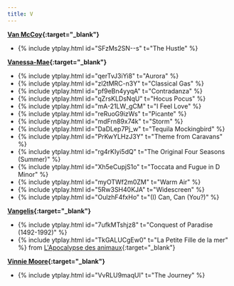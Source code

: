 ```yaml
---
title: V
---
```

**[Van McCoy](https://en.wikipedia.org/wiki/Van_McCoy){:target="_blank"}**
- {% include ytplay.html id="SFzMs2SN--s" t="The Hustle" %}

**[Vanessa-Mae](https://en.wikipedia.org/wiki/Vanessa-Mae){:target="_blank"}**
- {% include ytplay.html id="qerTvJ3iYi8" t="Aurora" %}
- {% include ytplay.html id="zl2tMRC-n3Y" t="Classical Gas" %}
- {% include ytplay.html id="pf9eBn4yyqA" t="Contradanza" %}
- {% include ytplay.html id="qZrsKLDsNqU" t="Hocus Pocus" %}
- {% include ytplay.html id="mA-21LW_gCM" t="I Feel Love" %}
- {% include ytplay.html id="reRuoG9izWs" t="Picante" %}
- {% include ytplay.html id="mdFrn89x74k" t="Storm" %}
- {% include ytplay.html id="DaDLep7Pj_w" t="Tequila Mockingbird" %}
- {% include ytplay.html id="PrKwYLHzJ3Y" t="Theme from Caravans" %}
- {% include ytplay.html id="rg4rKIyi5dQ" t="The Original Four Seasons (Summer)" %}
- {% include ytplay.html id="Xh5eCupjS1o" t="Toccata and Fugue in D Minor" %}
- {% include ytplay.html id="myOTWf2m0ZM" t="Warm Air" %}
- {% include ytplay.html id="5Rw3SH40KJA" t="Widescreen" %}
- {% include ytplay.html id="OulzhF4fxHo" t="(I) Can, Can (You?)" %}

**[Vangelis](https://en.wikipedia.org/wiki/Vangelis){:target="_blank"}**
- {% include ytplay.html id="7ufkMTshjz8" t="Conquest of Paradise (1492-1992)" %}
- {% include ytplay.html id="TkGALUCgEw0" t="La Petite Fille de la mer" %} from [L'Apocalypse des animaux](https://en.wikipedia.org/wiki/L'Apocalypse_des_animaux_(album)){:target="_blank"}

**[Vinnie Moore](https://en.wikipedia.org/wiki/Vinnie_Moore){:target="_blank"}**
- {% include ytplay.html id="VvRLU9maqUI" t="The Journey" %}

